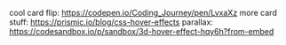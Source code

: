 cool card flip: https://codepen.io/Coding_Journey/pen/LvxaXz
more card stuff: https://prismic.io/blog/css-hover-effects
parallax: https://codesandbox.io/p/sandbox/3d-hover-effect-hqy6h?from-embed